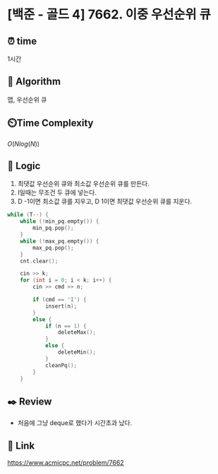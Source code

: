 # [백준 - 골드 4] 7662. 이중 우선순위 큐
 
## ⏰  **time**
1시간

## :pushpin: **Algorithm**
맵, 우선순위 큐

## ⏲️**Time Complexity**
$O(Nlog(N))$

## :round_pushpin: **Logic**
1. 최댓값 우선순위 큐와 최소값 우선순위 큐를 만든다.
2. I일때는 무조건 두 큐에 넣는다.
3. D -1이면 최소값 큐를 지우고, D 1이면 최댓값 우선순위 큐를 지운다.
```cpp
while (T--) {
    while (!min_pq.empty()) {
        min_pq.pop();
    }
    while (!max_pq.empty()) {
        max_pq.pop();
    }
    cnt.clear();

    cin >> k;
    for (int i = 0; i < k; i++) {
        cin >> cmd >> n;

        if (cmd == 'I') {
            insert(n);
        }
        else {
            if (n == 1) {
                deleteMax();
            }
            else {
                deleteMin();
            }
            cleanPq();
        }
    }
```

## :black_nib: **Review**
- 처음에 그냥 deque로 했다가 시간초과 났다.

## 📡 Link
https://www.acmicpc.net/problem/7662

